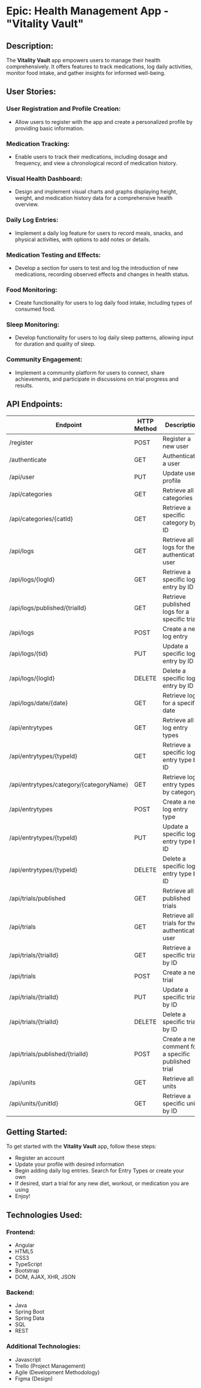 # Epic: Health Management App - "Vitality Vault"

## Description:
The **Vitality Vault** app empowers users to manage their health comprehensively. It offers features to track medications, log daily activities, monitor food intake, and gather insights for informed well-being.

## User Stories:
### User Registration and Profile Creation:
- Allow users to register with the app and create a personalized profile by providing basic information.

### Medication Tracking:
- Enable users to track their medications, including dosage and frequency, and view a chronological record of medication history.

### Visual Health Dashboard:
- Design and implement visual charts and graphs displaying height, weight, and medication history data for a comprehensive health overview.

### Daily Log Entries:
- Implement a daily log feature for users to record meals, snacks, and physical activities, with options to add notes or details.

### Medication Testing and Effects:
- Develop a section for users to test and log the introduction of new medications, recording observed effects and changes in health status.

### Food Monitoring:
- Create functionality for users to log daily food intake, including types of consumed food.

### Sleep Monitoring:
- Develop functionality for users to log daily sleep patterns, allowing input for duration and quality of sleep.


### Community Engagement:
- Implement a community platform for users to connect, share achievements, and participate in discussions on trial progress and results.


## API Endpoints:
| Endpoint                     | HTTP Method | Description                                            |
| ---------------------------- | ------------| ------------------------------------------------------ |
| /register                    | POST        | Register a new user                                    |
| /authenticate                | GET         | Authenticate a user                                    |
| /api/user                    | PUT         | Update user profile                                    |
| /api/categories              | GET         | Retrieve all categories                                |
| /api/categories/{catId}      | GET         | Retrieve a specific category by ID                      |
| /api/logs                    | GET         | Retrieve all logs for the authenticated user            |
| /api/logs/{logId}            | GET         | Retrieve a specific log entry by ID                     |
| /api/logs/published/{trialId}| GET         | Retrieve published logs for a specific trial             |
| /api/logs                    | POST        | Create a new log entry                                  |
| /api/logs/{tid}              | PUT         | Update a specific log entry by ID                       |
| /api/logs/{logId}            | DELETE      | Delete a specific log entry by ID                       |
| /api/logs/date/{date}        | GET         | Retrieve logs for a specific date                       |
| /api/entrytypes              | GET         | Retrieve all log entry types                             |
| /api/entrytypes/{typeId}     | GET         | Retrieve a specific log entry type by ID                |
| /api/entrytypes/category/{categoryName}| GET  | Retrieve log entry types by category                    |
| /api/entrytypes              | POST        | Create a new log entry type                             |
| /api/entrytypes/{typeId}     | PUT         | Update a specific log entry type by ID                  |
| /api/entrytypes/{typeId}     | DELETE      | Delete a specific log entry type by ID                  |
| /api/trials/published        | GET         | Retrieve all published trials                           |
| /api/trials                  | GET         | Retrieve all trials for the authenticated user          |
| /api/trials/{trialId}        | GET         | Retrieve a specific trial by ID                          |
| /api/trials                  | POST        | Create a new trial                                      |
| /api/trials/{trialId}        | PUT         | Update a specific trial by ID                           |
| /api/trials/{trialId}        | DELETE      | Delete a specific trial by ID                           |
| /api/trials/published/{trialId}| POST      | Create a new comment for a specific published trial      |
| /api/units                   | GET         | Retrieve all units                                      |
| /api/units/{unitId}          | GET         | Retrieve a specific unit by ID                           |


## Getting Started:
To get started with the **Vitality Vault** app, follow these steps:
- Register an account
- Update your profile with desired information
- Begin adding daily log entries. Search for Entry Types or create your own
- If desired, start a trial for any new diet, workout, or medication you are using
- Enjoy!


## Technologies Used:
### Frontend:
- Angular
- HTML5
- CSS3
- TypeScript
- Bootstrap
- DOM, AJAX, XHR, JSON

### Backend:
- Java
- Spring Boot
- Spring Data
- SQL
- REST

### Additional Technologies:
- Javascript
- Trello (Project Management)
- Agile (Development Methodology)
- Figma (Design)
